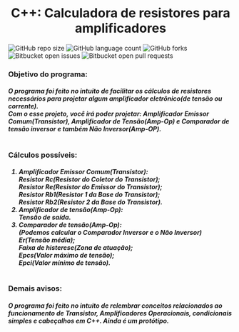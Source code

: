<center><h1> C++: Calculadora de resistores para amplificadores </h1></center>

![GitHub repo size](https://img.shields.io/github/repo-size/KauaMB2/Calculadora-para-amplificadores?style=for-the-badge)
![GitHub language count](https://img.shields.io/github/languages/count/KauaMB2/Calculadora-para-amplificadores?style=for-the-badge)
![GitHub forks](https://img.shields.io/github/forks/KauaMB2/Calculadora-para-amplificadores?style=for-the-badge)
![Bitbucket open issues](https://img.shields.io/bitbucket/issues/KauaMB2/Calculadora-para-amplificadores?style=for-the-badge)
![Bitbucket open pull requests](https://img.shields.io/bitbucket/pr-raw/KauaMB2/Calculadora-para-amplificadores?style=for-the-badge)

<h3> Objetivo do programa: </h3>
<h5> O programa foi feito no intuito de facilitar os cálculos de resistores necessários para projetar algum amplificador eletrônico(de tensão ou corrente).<br>
Com o esse projeto, você irá poder projetar: Amplificador Emissor Comum(Transistor), Amplificador de Tensão(Amp-Op) e Comparador de tensão inversor e também Não Inversor(Amp-OP).</h5>
<h1></h1>
<h3> Cálculos possíveis: </h3>
<h5> 
<ol>
<li> Amplificador Emissor Comum(Transistor):
<br> Resistor Rc(Resistor do Coletor do Transistor);
<br> Resistor Re(Resistor do Emissor do Transistor);
<br> Resistor Rb1(Resistor 1 da Base do Transistor);
<br> Resistor Rb2(Resistor 2 da Base do Transistor).
<li> Amplificador de tensão(Amp-Op):
<br>Tensão de saída.
<li>Comparador de tensão(Amp-Op):<br>
(Podemos calcular o Comparador Inversor e o Não Inversor)
<br>Er(Tensão média);
<br>Faixa de histerese(Zona de atuação);
<br>Epcs(Valor máximo de tensão);
<br>Epci(Valor mínimo de tensão).
</ol>
</h5>
<h1></h1>
<h3>Demais avisos:</h3>
<h5>O programa foi feito no intuito de relembrar conceitos relacionados ao funcionamento de Transistor, Amplificadores Operacionais, condicionais simples e cabeçalhos em C++. Ainda é um protótipo.</h5>
<h5></h5>
<h1></h1>
